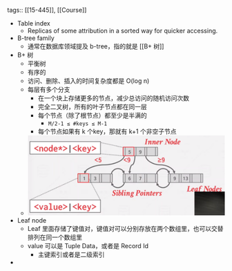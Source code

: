tags:: [[15-445]], [[Course]]

- Table index
	- Replicas of some attribution in a sorted way for quicker accessing.
- B-tree family
	- 通常在数据库领域提及 b-tree，指的就是 [[B+ 树]]
- B+ 树
	- 平衡树
	- 有序的
	- 访问、删除、插入的时间复杂度都是 O(log n)
	- 每层有多个分支
		- 在一个块上存储更多的节点，减少总访问的随机访问次数
		- 完全二叉树，所有的叶子节点都在同一层
		- 每个节点（除了根节点）都至少是半满的
			- `M/2-1 ≤ #keys ≤ M-1`
		- 每个节点如果有 k 个key，那就有 k+1 个非空子节点
	- ![image.png](../assets/image_1691142745113_0.png)
- Leaf node
	- Leaf 里面存储了键值对，键值对可以分别存放在两个数组里，也可以交替排列在同一个数组里
	- value 可以是 Tuple Data，或者是 Record Id
		- 主键索引或者是二级索引
-